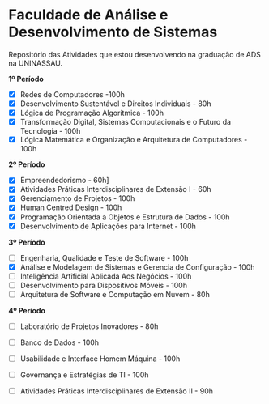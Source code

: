 # Faculdade de Análise e Desenvolvimento de Sistemas

Repositório das Atividades que estou desenvolvendo na graduação de ADS na UNINASSAU.

**1º Período**

- [x] Redes de Computadores -100h
- [x] Desenvolvimento Sustentável e Direitos Individuais - 80h
- [x] Lógica de Programação Algorítmica - 100h
- [x] Transformação Digital, Sistemas Computacionais e o Futuro da Tecnologia - 100h
- [x] Lógica Matemática e Organização e Arquitetura de Computadores - 100h

**2º Período**

- [x] Empreendedorismo - 60h]
- [x] Atividades Práticas Interdisciplinares de Extensão I - 60h
- [x] Gerenciamento de Projetos - 100h
- [x] Human Centred Design - 100h
- [x] Programação Orientada a Objetos e Estrutura de Dados - 100h
- [x] Desenvolvimento de Aplicações para Internet - 100h

**3º Período**

- [ ] Engenharia, Qualidade e Teste de Software - 100h
- [x] Análise e Modelagem de Sistemas e Gerencia de Configuração - 100h
- [ ] Inteligência Artificial Aplicada Aos Negócios - 100h
- [ ] Desenvolvimento para Dispositivos Móveis - 100h
- [ ] Arquitetura de Software e Computação em Nuvem - 80h

**4º Período**

- [ ] Laboratório de Projetos Inovadores - 80h
- [ ] Banco de Dados - 100h
- [ ] Usabilidade e Interface Homem Máquina - 100h
- [ ] Governança e Estratégias de TI - 100h
- [ ] Atividades Práticas Interdisciplinares de Extensão II - 90h



